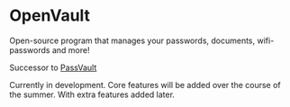 # OpenVault
Open-source program that manages your passwords, documents, wifi-passwords and more!

Successor to [PassVault](https://www.github.com/HamzaAlsarakbi/PassVault)

Currently in development. Core features will be added over the course of the summer. With extra features added later.